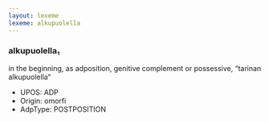 ```yaml
---
layout: lexeme
lexeme: alkupuolella
---
```


###  alkupuolella₁

in the beginning, as adposition, genitive complement or possessive, “tarinan alkupuolella“
* UPOS:  ADP
* Origin:  omorfi
* AdpType:  POSTPOSITION

